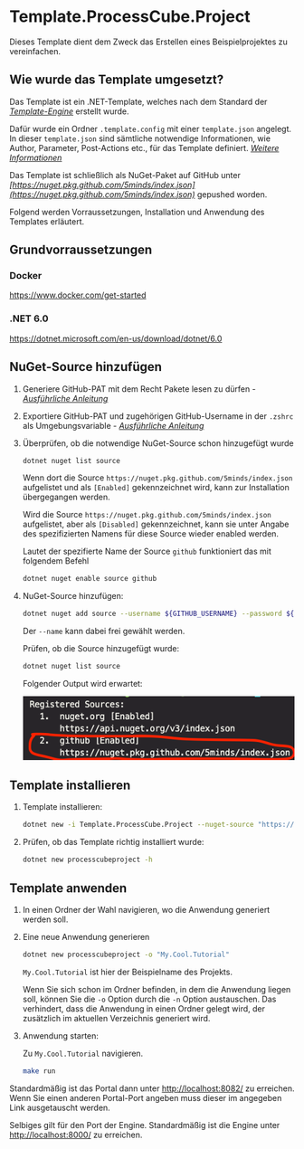 # Template.ProcessCube.Project

Dieses Template dient dem Zweck das Erstellen eines Beispielprojektes zu vereinfachen.

## Wie wurde das Template umgesetzt?

Das Template ist ein .NET-Template, welches nach dem Standard der *[Template-Engine](https://github.com/dotnet/templating/wiki)* erstellt wurde.

Dafür wurde ein Ordner `.template.config` mit einer `template.json` angelegt.
In dieser `template.json` sind sämtliche notwendige Informationen, wie Author, Parameter, Post-Actions etc., für das Template definiert. *[Weitere Informationen](https://docs.microsoft.com/de-de/dotnet/core/tools/custom-templates#templatejson)*

Das Template ist schließlich als NuGet-Paket auf GitHub unter *[https://nuget.pkg.github.com/5minds/index.json](https://nuget.pkg.github.com/5minds/index.json)* gepushed worden.

Folgend werden Vorraussetzungen, Installation und Anwendung des Templates erläutert.

## Grundvorraussetzungen

### Docker

<https://www.docker.com/get-started>

### .NET 6.0

<https://dotnet.microsoft.com/en-us/download/dotnet/6.0>

## NuGet-Source hinzufügen

1. Generiere GitHub-PAT mit dem Recht Pakete lesen zu dürfen - *[Ausführliche Anleitung](documentation/github/set_up_github_credentials_for_github-packages.md#github-pat-generieren)*

2. Exportiere GitHub-PAT und zugehörigen GitHub-Username in der `.zshrc` als Umgebungsvariable - *[Ausführliche Anleitung](documentation/github/set_up_github_credentials_for_github-packages.md#authentifizierung-einrichten)*

3. Überprüfen, ob die notwendige NuGet-Source schon hinzugefügt wurde

    ```zsh
    dotnet nuget list source
    ```

    Wenn dort die Source `https://nuget.pkg.github.com/5minds/index.json` aufgelistet und als `[Enabled]` gekennzeichnet wird, kann zur Installation übergegangen werden.

    Wird die Source `https://nuget.pkg.github.com/5minds/index.json` aufgelistet, aber als `[Disabled]` gekennzeichnet, kann sie unter Angabe des spezifizierten Namens für diese Source wieder enabled werden.

    Lautet der spezifierte Name der Source `github` funktioniert das mit folgendem Befehl

    ```zsh
    dotnet nuget enable source github
    ```

4. NuGet-Source hinzufügen:

    ```zsh
    dotnet nuget add source --username ${GITHUB_USERNAME} --password ${GITHUB_PAT} --store-password-in-clear-text --name github "https://nuget.pkg.github.com/5minds/index.json"
    ```

    Der `--name` kann dabei frei gewählt werden.

    Prüfen, ob die Source hinzugefügt wurde:

    ```zsh
    dotnet nuget list source
    ```

    Folgender Output wird erwartet:

    ![registered_sources_screenshot](documentation/images/registered_sources_screenshot.png)

## Template installieren

1. Template installieren:

    ```zsh
    dotnet new -i Template.ProcessCube.Project --nuget-source "https://nuget.pkg.github.com/5minds/index.json"
    ```

2. Prüfen, ob das Template richtig installiert wurde:

    ```zsh
    dotnet new processcubeproject -h
    ```

## Template anwenden

1. In einen Ordner der Wahl navigieren, wo die Anwendung generiert werden soll.
2. Eine neue Anwendung generieren

    ```zsh
    dotnet new processcubeproject -o "My.Cool.Tutorial"
    ```

    `My.Cool.Tutorial` ist hier der Beispielname des Projekts.

    Wenn Sie sich schon im Ordner befinden, in dem die Anwendung liegen soll, können Sie die `-o` Option durch die `-n` Option austauschen. Das verhindert, dass die Anwendung in einen Ordner gelegt wird, der zusätzlich im aktuellen Verzeichnis generiert wird.

3. Anwendung starten:

    Zu `My.Cool.Tutorial` navigieren.

    ```zsh
    make run
    ```

Standardmäßig ist das Portal dann unter <http://localhost:8082/> zu erreichen. Wenn Sie einen anderen Portal-Port angeben muss dieser im angegeben Link ausgetauscht werden.

Selbiges gilt für den Port der Engine. Standardmäßig ist die Engine unter <http://localhost:8000/> zu erreichen.
